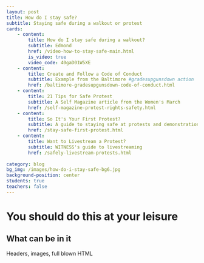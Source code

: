 ```yaml
---
layout: post
title: How do I stay safe?
subtitle: Staying safe during a walkout or protest
cards:
    - content: 
        title: How do I stay safe during a walkout?
        subtitle: Edmond    
        href: /video-how-to-stay-safe-main.html
        is_video: true
        video_code: 40gaD01W5XE
    - content:
        title: Create and Follow a Code of Conduct
        subtitle: Example from the Baltimore #gradesupgunsdown action
        href: /baltimore-gradesupgunsdown-code-of-conduct.html
    - content:
        title: 21 Tips for Safe Protest
        subtitle: A Self Magazine article from the Women's March
        href: /self-magazine-protest-rights-safety.html
    - content:
        title: So It's Your First Protest?
        subtitle: A guide to staying safe at protests and demonstrations
        href: /stay-safe-first-protest.html
    - content:
        title: Want to Livestream a Protest?
        subtitle: WITNESS's guide to livestreaming
        href: /safely-livestream-protests.html       
        
category: blog
bg_img: /images/how-do-i-stay-safe-bg6.jpg
background-position: center
students: true
teachers: false
---
```


You should do this at your leisure
==================================

## What can be in it

Headers, images, full blown HTML
